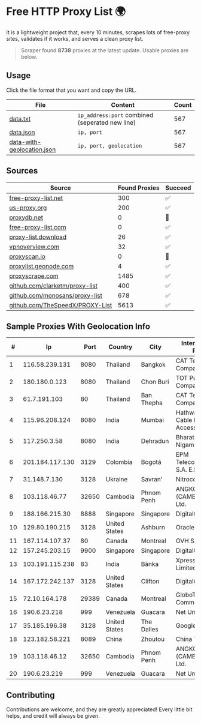 
# Free HTTP Proxy List 🌍

It is a lightweight project that, every 10 minutes, scrapes lots of free-proxy sites, validates if it works, and serves a clean proxy list.


> Scraper found **8738** proxies at the latest update. Usable proxies are below.

## Usage

Click the file format that you want and copy the URL.


|File|Content|Count|
|----|-------|-----|
|[data.txt](https://raw.githubusercontent.com/themiralay/Proxy-List-World/master/data.txt)|`ip_address:port` combined (seperated new line)|567|
|[data.json](https://raw.githubusercontent.com/themiralay/Proxy-List-World/master/data.json)|`ip, port`|567|
|[data-with-geolocation.json](https://raw.githubusercontent.com/themiralay/Proxy-List-World/master/data-with-geolocation.json)|`ip, port, geolocation`|567|

## Sources

|Source|Found Proxies|Succeed|
|------|-------------|-------|
|[free-proxy-list.net](https://free-proxy-list.net)|300|✅|
|[us-proxy.org](https://www.us-proxy.org)|200|✅|
|[proxydb.net](http://proxydb.net)|0|🚫|
|[free-proxy-list.com](https://free-proxy-list.com/?page=&port=&type%5B%5D=http&type%5B%5D=https&up_time=0&search=Search)|0|✅|
|[proxy-list.download](https://www.proxy-list.download/HTTP)|26|✅|
|[vpnoverview.com](https://vpnoverview.com/privacy/anonymous-browsing/free-proxy-servers)|32|✅|
|[proxyscan.io](https://www.proxyscan.io)|0|🚫|
|[proxylist.geonode.com](https://proxylist.geonode.com/api/proxy-list?limit=300&page=1&sort_by=lastChecked&sort_type=desc&protocols=http,https)|4|✅|
|[proxyscrape.com](https://api.proxyscrape.com/v2/?request=displayproxies&protocol=http&timeout=10000&country=all&ssl=all&anonymity=all)|1485|✅|
|[github.com/clarketm/proxy-list](https://raw.githubusercontent.com/clarketm/proxy-list/master/proxy-list-raw.txt)|400|✅|
|[github.com/monosans/proxy-list](https://raw.githubusercontent.com/monosans/proxy-list/main/proxies/http.txt)|678|✅|
|[github.com/TheSpeedX/PROXY-List](https://raw.githubusercontent.com/TheSpeedX/PROXY-List/master/http.txt)|5613|✅|


## Sample Proxies With Geolocation Info

|#|Ip|Port|Country|City|Internet Service Provider|
|-|--|----|-------|----|-------------------------|
|1|116.58.239.131|8080|Thailand|Bangkok|CAT Telecom Public Company Limited|
|2|180.180.0.123|8080|Thailand|Chon Buri|TOT Public Company Limited|
|3|61.7.191.103|80|Thailand|Ban Thepha|CAT Telecom Public Company Limited|
|4|115.96.208.124|8080|India|Mumbai|Hathway IP over Cable Internet Access|
|5|117.250.3.58|8080|India|Dehradun|Bharat Sanchar Nigam Ltd|
|6|201.184.117.130|3129|Colombia|Bogotá|EPM Telecomunicaciones S.A. E.S.P.|
|7|31.148.7.130|3128|Ukraine|Savran'|Nitrocom Ltd.|
|8|103.118.46.77|32650|Cambodia|Phnom Penh|ANGKOR E & C (CAMBODIA) Co., Ltd.|
|9|188.166.215.30|8888|Singapore|Singapore|DigitalOcean, LLC|
|10|129.80.190.215|3128|United States|Ashburn|Oracle Corporation|
|11|167.114.107.37|80|Canada|Montreal|OVH SAS|
|12|157.245.203.15|9900|Singapore|Singapore|DigitalOcean, LLC|
|13|103.191.115.238|83|India|Bānka|Xpress Fiber Private Limited|
|14|167.172.242.137|3128|United States|Clifton|DigitalOcean, LLC|
|15|72.10.164.178|29389|Canada|Montreal|GloboTech Communications|
|16|190.6.23.218|999|Venezuela|Guacara|Net Uno|
|17|35.185.196.38|3128|United States|The Dalles|Google LLC|
|18|123.182.58.221|8089|China|Zhoutou|China Telecom|
|19|103.118.46.12|32650|Cambodia|Phnom Penh|ANGKOR E & C (CAMBODIA) Co., Ltd.|
|20|190.6.23.219|999|Venezuela|Guacara|Net Uno|



## Contributing

Contributions are welcome, and they are greatly appreciated! Every
little bit helps, and credit will always be given.

